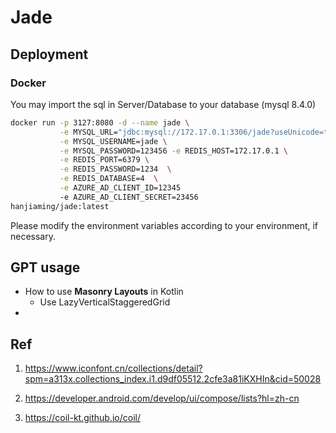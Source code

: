 # Jade


## Deployment

### Docker

You may import the sql in Server/Database to your database (mysql 8.4.0)

```bash
docker run -p 3127:8080 -d --name jade \
           -e MYSQL_URL="jdbc:mysql://172.17.0.1:3306/jade?useUnicode=true&characterEncoding=utf-8&useSSL=false&useAffectedRows=true&allowPublicKeyRetrieval=true" \
           -e MYSQL_USERNAME=jade \
           -e MYSQL_PASSWORD=123456 -e REDIS_HOST=172.17.0.1 \
           -e REDIS_PORT=6379 \
           -e REDIS_PASSWORD=1234  \
           -e REDIS_DATABASE=4  \
           -e AZURE_AD_CLIENT_ID=12345
           -e AZURE_AD_CLIENT_SECRET=23456
hanjiaming/jade:latest
```

Please modify the environment variables according to your environment, if necessary. 



## GPT usage

- How to use **Masonry Layouts** in Kotlin
  - Use LazyVerticalStaggeredGrid
- 

## Ref

1. https://www.iconfont.cn/collections/detail?spm=a313x.collections_index.i1.d9df05512.2cfe3a81iKXHIn&cid=50028

2. https://developer.android.com/develop/ui/compose/lists?hl=zh-cn

3. https://coil-kt.github.io/coil/

   
